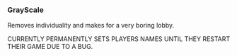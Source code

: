 ### GrayScale

Removes individuality and makes for a very boring lobby.

CURRENTLY PERMANENTLY SETS PLAYERS NAMES UNTIL THEY RESTART THEIR GAME DUE TO A BUG.